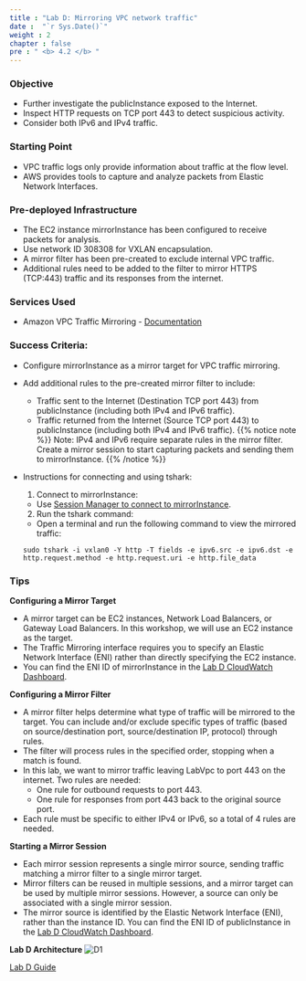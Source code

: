```yaml
---
title : "Lab D: Mirroring VPC network traffic"
date :  "`r Sys.Date()`" 
weight : 2
chapter : false
pre : " <b> 4.2 </b> "
---
```

### Objective
- Further investigate the publicInstance exposed to the Internet.
- Inspect HTTP requests on TCP port 443 to detect suspicious activity.
- Consider both IPv6 and IPv4 traffic.

### Starting Point
- VPC traffic logs only provide information about traffic at the flow level.
- AWS provides tools to capture and analyze packets from Elastic Network Interfaces.

### Pre-deployed Infrastructure
- The EC2 instance mirrorInstance has been configured to receive packets for analysis.
- Use network ID 308308 for VXLAN encapsulation.
- A mirror filter has been pre-created to exclude internal VPC traffic.
- Additional rules need to be added to the filter to mirror HTTPS (TCP:443) traffic and its responses from the internet.

### Services Used
- Amazon VPC Traffic Mirroring - [Documentation](https://docs.aws.amazon.com/vpc/latest/mirroring/what-is-traffic-mirroring.html)

### Success Criteria:
- Configure mirrorInstance as a mirror target for VPC traffic mirroring.
- Add additional rules to the pre-created mirror filter to include:
  + Traffic sent to the Internet (Destination TCP port 443) from publicInstance (including both IPv4 and IPv6 traffic).
  + Traffic returned from the Internet (Source TCP port 443) to publicInstance (including both IPv4 and IPv6 traffic).
{{% notice note %}}
Note: IPv4 and IPv6 require separate rules in the mirror filter.
Create a mirror session to start capturing packets and sending them to mirrorInstance.
{{% /notice %}}

- Instructions for connecting and using tshark:
  1. Connect to mirrorInstance:
    - Use [Session Manager to connect to mirrorInstance](https://ap-southeast-2.signin.aws.amazon.com/oauth?client_id=arn%3Aaws%3Asignin%3A%3A%3Aconsole%2Fec2-tb&code_challenge=ArCf5Hse0GaVbDJyAKIyALiVL7PO-8C_tQnfaaZYPvM&code_challenge_method=SHA-256&response_type=code&redirect_uri=https%3A%2F%2Fconsole.aws.amazon.com%2Fec2%2Fhome%3FhashArgs%3D%2523Instances%253A%26isauthcode%3Dtrue%26oauthStart%3D1726678112171%26state%3DhashArgsFromTB_ap-southeast-2_c3e90e272fa4fd26).
  2. Run the tshark command:
    - Open a terminal and run the following command to view the mirrored traffic:
    ```plaintext
    sudo tshark -i vxlan0 -Y http -T fields -e ipv6.src -e ipv6.dst -e http.request.method -e http.request.uri -e http.file_data
    ```

### Tips
**Configuring a Mirror Target**
- A mirror target can be EC2 instances, Network Load Balancers, or Gateway Load Balancers. In this workshop, we will use an EC2 instance as the target.
- The Traffic Mirroring interface requires you to specify an Elastic Network Interface (ENI) rather than directly specifying the EC2 instance.
- You can find the ENI ID of mirrorInstance in the [Lab D CloudWatch Dashboard](https://ap-southeast-2.signin.aws.amazon.com/oauth?response_type=code&redirect_uri=https%3A%2F%2Fconsole.aws.amazon.com%2Fcloudwatch%2Fhome%3Fstate%3DhashArgs%2523dashboards%253Aname%253DLabD%26isauthcode%3Dtrue&code_challenge_method=SHA-256&client_id=arn%3Aaws%3Aiam%3A%3A015428540659%3Auser%2Fcloudwatch&code_challenge=wQc7X0stB0KmBa7-wT73ACi4nL4ZpsXY_MmpWkVJXFc).

**Configuring a Mirror Filter**
- A mirror filter helps determine what type of traffic will be mirrored to the target. You can include and/or exclude specific types of traffic (based on source/destination port, source/destination IP, protocol) through rules.
- The filter will process rules in the specified order, stopping when a match is found.
- In this lab, we want to mirror traffic leaving LabVpc to port 443 on the internet. Two rules are needed:
  + One rule for outbound requests to port 443.
  + One rule for responses from port 443 back to the original source port.
- Each rule must be specific to either IPv4 or IPv6, so a total of 4 rules are needed.

**Starting a Mirror Session**
- Each mirror session represents a single mirror source, sending traffic matching a mirror filter to a single mirror target.
- Mirror filters can be reused in multiple sessions, and a mirror target can be used by multiple mirror sessions. However, a source can only be associated with a single mirror session.
- The mirror source is identified by the Elastic Network Interface (ENI), rather than the instance ID. You can find the ENI ID of publicInstance in the [Lab D CloudWatch Dashboard](https://ap-southeast-2.signin.aws.amazon.com/oauth?response_type=code&redirect_uri=https%3A%2F%2Fconsole.aws.amazon.com%2Fcloudwatch%2Fhome%3Fstate%3DhashArgs%2523dashboards%253Aname%253DLabD%26isauthcode%3Dtrue&code_challenge_method=SHA-256&client_id=arn%3Aaws%3Aiam%3A%3A015428540659%3Auser%2Fcloudwatch&code_challenge=wQc7X0stB0KmBa7-wT73ACi4nL4ZpsXY_MmpWkVJXFc).

**Lab D Architecture**
![D1](/images/structure/D1.png)

[Lab D Guide](4.2.1-WD/_index.en.md)